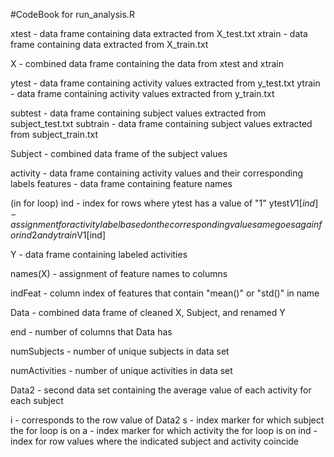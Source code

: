 #CodeBook for run_analysis.R

xtest - data frame containing data extracted from X_test.txt
xtrain - data frame containing data extracted from X_train.txt

X - combined data frame containing the data from xtest and xtrain

ytest - data frame containing activity values extracted from y_test.txt
ytrain - data frame containing activity values extracted from y_train.txt

subtest - data frame containing subject values extracted from subject_test.txt
subtrain - data frame containing subject values extracted from subject_train.txt

Subject - combined data frame of the subject values

activity - data frame containing activity values and their corresponding labels
features - data frame containing feature names

(in for loop)
ind - index for rows where ytest has a value of "1"
ytest$V1[ind] - assignment for activity label based on the corresponding value
same goes again for ind2 and ytrain$V1[ind]

Y - data frame containing labeled activities

names(X) - assignment of feature names to columns

indFeat - column index of features that contain "mean()" or "std()" in name

Data - combined data frame of cleaned X, Subject, and renamed Y

end - number of columns that Data has

numSubjects - number of unique subjects in data set

numActivities - number of unique activities in data set

Data2 - second data set containing the average value of each activity for each subject

i - corresponds to the row value of Data2
s - index marker for which subject the for loop is on
a - index marker for which activity the for loop is on
ind - index for row values where the indicated subject and activity coincide

